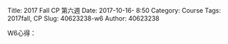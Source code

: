 Title: 2017 Fall CP 第六週
Date: 2017-10-16- 8:50
Category: Course
Tags: 2017fall, CP
Slug: 40623238-w6
Author: 40623238


<!-- PELICAN_END_SUMMARY -->

W6心得：

<a>
<https://mde.tw>
</a>